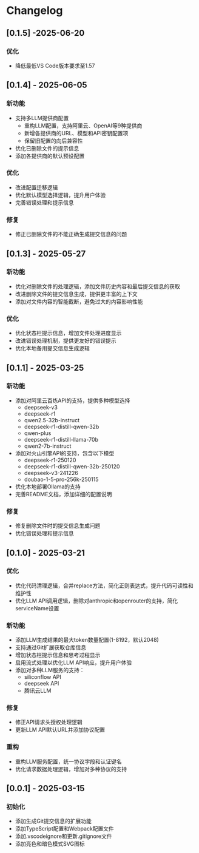 # Changelog

## [0.1.5] -2025-06-20

### 优化
- 降低最低VS Code版本要求至1.57

## [0.1.4] - 2025-06-05

### 新功能
- 支持多LLM提供商配置
  * 重构LLM配置，支持阿里云、OpenAI等9种提供商
  * 新增各提供商的URL、模型和API密钥配置项
  * 保留旧配置的向后兼容性
- 优化已删除文件的提示信息
- 添加各提供商的默认预设配置

### 优化
- 改进配置迁移逻辑
- 优化默认模型选择逻辑，提升用户体验
- 完善错误处理和提示信息

### 修复
- 修正已删除文件的不能正确生成提交信息的问题

## [0.1.3] - 2025-05-27

### 新功能
- 优化对删除文件的处理逻辑，添加文件历史内容和最后提交信息的获取
- 改进删除文件的提交信息生成，提供更丰富的上下文
- 添加对文件内容的智能截断，避免过大的内容影响性能

### 优化
- 优化状态栏提示信息，增加文件处理进度显示
- 改进错误处理机制，提供更友好的错误提示
- 优化本地备用提交信息生成逻辑

## [0.1.1] - 2025-03-25

### 新功能
- 添加对阿里云百炼API的支持，提供多种模型选择
  - deepseek-v3
  - deepseek-r1
  - qwen2.5-32b-instruct
  - deepseek-r1-distill-qwen-32b
  - qwen-plus
  - deepseek-r1-distill-llama-70b
  - qwen2-7b-instruct
- 添加对火山引擎API的支持，包含以下模型
  - deepseek-r1-250120
  - deepseek-r1-distill-qwen-32b-250120
  - deepseek-v3-241226
  - doubao-1-5-pro-256k-250115
- 优化本地部署Ollama的支持
- 完善README文档，添加详细的配置说明

### 修复
- 修复删除文件时的提交信息生成问题
- 优化错误处理和提示信息

## [0.1.0] - 2025-03-21

### 优化
- 优化代码清理逻辑，合并replace方法，简化正则表达式，提升代码可读性和维护性
- 优化LLM API调用逻辑，删除对anthropic和openrouter的支持，简化serviceName设置

### 新功能
- 添加LLM生成结果的最大token数量配置(1-8192，默认2048)
- 支持通过Git扩展获取仓库信息
- 增加状态栏提示信息和思考过程显示
- 启用流式处理以优化LLM API响应，提升用户体验
- 添加对多种LLM服务的支持：
  - siliconflow API
  - deepseek API
  - 腾讯云LLM

### 修复
- 修正API请求头授权处理逻辑
- 更新LLM API默认URL并添加协议配置

### 重构
- 重构LLM服务配置，统一协议字段和认证键名
- 优化请求数据处理逻辑，增加对多种协议的支持

## [0.0.1] - 2025-03-15

### 初始化
- 添加生成Git提交信息的扩展功能
- 添加TypeScript配置和Webpack配置文件
- 添加.vscodeignore和更新.gitignore文件
- 添加亮色和暗色模式SVG图标